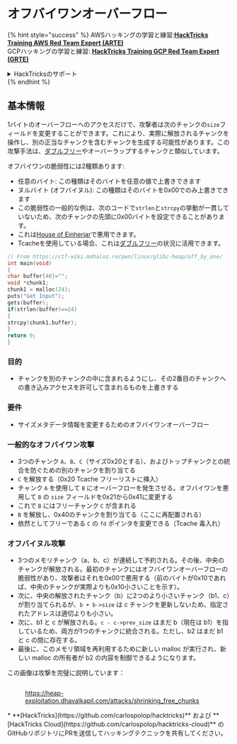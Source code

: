 # オフバイワンオーバーフロー

{% hint style="success" %}
AWSハッキングの学習と練習:<img src="/.gitbook/assets/arte.png" alt="" data-size="line">[**HackTricks Training AWS Red Team Expert (ARTE)**](https://training.hacktricks.xyz/courses/arte)<img src="/.gitbook/assets/arte.png" alt="" data-size="line">\
GCPハッキングの学習と練習: <img src="/.gitbook/assets/grte.png" alt="" data-size="line">[**HackTricks Training GCP Red Team Expert (GRTE)**<img src="/.gitbook/assets/grte.png" alt="" data-size="line">](https://training.hacktricks.xyz/courses/grte)

<details>

<summary>HackTricksのサポート</summary>

* [**サブスクリプションプラン**](https://github.com/sponsors/carlospolop)をチェック！
* 💬 [**Discordグループ**](https://discord.gg/hRep4RUj7f)に参加するか、[**telegramグループ**](https://t.me/peass)に参加するか、**Twitter** 🐦 [**@hacktricks\_live**](https://twitter.com/hacktricks\_live)**をフォロー**してください。
* **HackTricks**と**HackTricks Cloud**のgithubリポジトリにPRを提出して、ハッキングトリックを共有してください。

</details>
{% endhint %}

## 基本情報

1バイトのオーバーフローへのアクセスだけで、攻撃者は次のチャンクの`size`フィールドを変更することができます。これにより、実際に解放されるチャンクを操作し、別の正当なチャンクを含むチャンクを生成する可能性があります。この攻撃手法は、[ダブルフリー](double-free.md)やオーバーラップするチャンクと類似しています。

オフバイワンの脆弱性には2種類あります:

* 任意のバイト: この種類はそのバイトを任意の値で上書きできます
* ヌルバイト (オフバイヌル): この種類はそのバイトを0x00でのみ上書きできます
* この脆弱性の一般的な例は、次のコードで`strlen`と`strcpy`の挙動が一貫していないため、次のチャンクの先頭に0x00バイトを設定できることがあります。
* これは[House of Einherjar](house-of-einherjar.md)で悪用できます。
* Tcacheを使用している場合、これは[ダブルフリー](double-free.md)の状況に活用できます。
```c
// From https://ctf-wiki.mahaloz.re/pwn/linux/glibc-heap/off_by_one/
int main(void)
{
char buffer[40]="";
void *chunk1;
chunk1 = malloc(24);
puts("Get Input");
gets(buffer);
if(strlen(buffer)==24)
{
strcpy(chunk1,buffer);
}
return 0;
}
```
</details>

### 目的

* チャンクを別のチャンクの中に含まれるようにし、その2番目のチャンクへの書き込みアクセスを許可して含まれるものを上書きする

### 要件

* サイズメタデータ情報を変更するためのオフバイワンオーバーフロー

### 一般的なオフバイワン攻撃

* 3つのチャンク `A`、`B`、`C`（サイズ0x20とする）、およびトップチャンクとの統合を防ぐための別のチャンクを割り当てる
* `C` を解放する（0x20 Tcache フリーリストに挿入）
* チャンク `A` を使用して `B` にオーバーフローを発生させる。オフバイワンを悪用して `B` の `size` フィールドを0x21から0x41に変更する
* これで `B` にはフリーチャンク `C` が含まれる
* `B` を解放し、0x40のチャンクを割り当てる（ここに再配置される）
* 依然としてフリーである `C` の `fd` ポインタを変更できる（Tcache 毒入れ）

### オフバイヌル攻撃

* 3つのメモリチャンク（a、b、c）が連続して予約される。その後、中央のチャンクが解放される。最初のチャンクにはオフバイワンオーバーフローの脆弱性があり、攻撃者はそれを0x00で悪用する（前のバイトが0x10であれば、中央のチャンクが実際よりも0x10小さいことを示す）。
* 次に、中央の解放されたチャンク（b）に2つのより小さいチャンク（b1、c）が割り当てられるが、`b + b->size` は c チャンクを更新しないため、指定されたアドレスは適切よりも小さい。
* 次に、b1 と c が解放される。`c - c->prev_size` はまだ b（現在は b1）を指しているため、両方が1つのチャンクに統合される。ただし、b2 はまだ b1 と c の間に存在する。
* 最後に、このメモリ領域を再利用するために新しい malloc が実行され、新しい malloc の所有者が b2 の内容を制御できるようになります。

この画像は攻撃を完璧に説明しています：

<figure><img src="../../.gitbook/assets/image (1247).png" alt=""><figcaption><p><a href="https://heap-exploitation.dhavalkapil.com/attacks/shrinking_free_chunks">https://heap-exploitation.dhavalkapil.com/attacks/shrinking_free_chunks</a></p></figcaption></figure>
* **[HackTricks](https://github.com/carlospolop/hacktricks)** および **[HackTricks Cloud](https://github.com/carlospolop/hacktricks-cloud)** のGitHubリポジトリにPRを送信してハッキングテクニックを共有してください。
